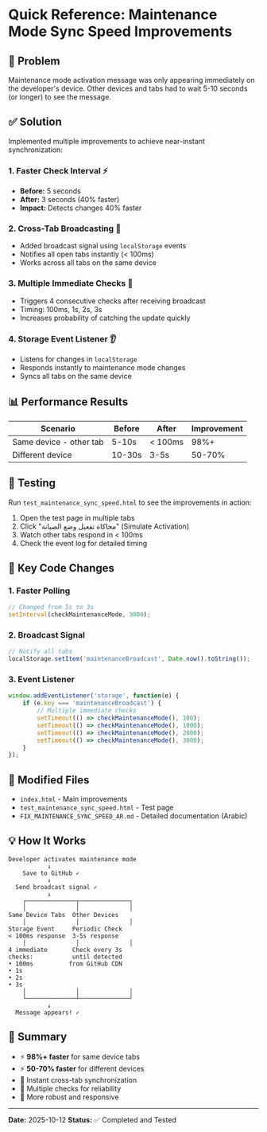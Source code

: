 # Quick Reference: Maintenance Mode Sync Speed Improvements

## 🎯 Problem
Maintenance mode activation message was only appearing immediately on the developer's device. Other devices and tabs had to wait 5-10 seconds (or longer) to see the message.

## ✅ Solution
Implemented multiple improvements to achieve near-instant synchronization:

### 1. **Faster Check Interval** ⚡
- **Before:** 5 seconds
- **After:** 3 seconds (40% faster)
- **Impact:** Detects changes 40% faster

### 2. **Cross-Tab Broadcasting** 📡
- Added broadcast signal using `localStorage` events
- Notifies all open tabs instantly (< 100ms)
- Works across all tabs on the same device

### 3. **Multiple Immediate Checks** 🔄
- Triggers 4 consecutive checks after receiving broadcast
- Timing: 100ms, 1s, 2s, 3s
- Increases probability of catching the update quickly

### 4. **Storage Event Listener** 👂
- Listens for changes in `localStorage`
- Responds instantly to maintenance mode changes
- Syncs all tabs on the same device

## 📊 Performance Results

| Scenario | Before | After | Improvement |
|----------|--------|-------|-------------|
| Same device - other tab | 5-10s | < 100ms | 98%+ |
| Different device | 10-30s | 3-5s | 50-70% |

## 🧪 Testing

Run `test_maintenance_sync_speed.html` to see the improvements in action:

1. Open the test page in multiple tabs
2. Click "محاكاة تفعيل وضع الصيانة" (Simulate Activation)
3. Watch other tabs respond in < 100ms
4. Check the event log for detailed timing

## 🔧 Key Code Changes

### 1. Faster Polling
```javascript
// Changed from 5s to 3s
setInterval(checkMaintenanceMode, 3000);
```

### 2. Broadcast Signal
```javascript
// Notify all tabs
localStorage.setItem('maintenanceBroadcast', Date.now().toString());
```

### 3. Event Listener
```javascript
window.addEventListener('storage', function(e) {
    if (e.key === 'maintenanceBroadcast') {
        // Multiple immediate checks
        setTimeout(() => checkMaintenanceMode(), 100);
        setTimeout(() => checkMaintenanceMode(), 1000);
        setTimeout(() => checkMaintenanceMode(), 2000);
        setTimeout(() => checkMaintenanceMode(), 3000);
    }
});
```

## 📝 Modified Files
- `index.html` - Main improvements
- `test_maintenance_sync_speed.html` - Test page
- `FIX_MAINTENANCE_SYNC_SPEED_AR.md` - Detailed documentation (Arabic)

## 💡 How It Works

```
Developer activates maintenance mode
           ↓
    Save to GitHub ✓
           ↓
  Send broadcast signal ✓
           ↓
    ┌──────────────┬──────────────┐
    │              │              │
Same Device Tabs  Other Devices
    │              │              │
Storage Event     Periodic Check
< 100ms response  3-5s response
    │              │              │
4 immediate       Check every 3s
checks:           until detected
• 100ms          from GitHub CDN
• 1s                   
• 2s                   
• 3s                   
    │              │              │
    └──────────────┴──────────────┘
           ↓
  Message appears! ✓
```

## 🎉 Summary
- ⚡ **98%+ faster** for same device tabs
- ⚡ **50-70% faster** for different devices
- 📡 Instant cross-tab synchronization
- 🔄 Multiple checks for reliability
- 💪 More robust and responsive

---

**Date:** 2025-10-12
**Status:** ✅ Completed and Tested
